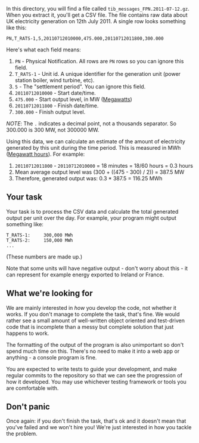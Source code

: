 In this directory, you will find a file called `tib_messages_FPN.2011-07-12.gz`. When you extract it, you'll get a CSV file. The file contains raw data about UK electricity generation on 12th July 2011. A single row looks something like this:

```
PN,T_RATS-1,5,20110712010000,475.000,20110712011800,300.000
```

Here's what each field means:

1. `PN` - Physical Notification. All rows are `PN` rows so you can ignore this field.
2. `T_RATS-1` - Unit id. A unique identifier for the generation unit (power station boiler, wind turbine, etc).
3. `5` - The "settlement period". You can ignore this field.
4. `20110712010000` - Start date/time.
5. `475.000` - Start output level, in MW ([Megawatts](http://en.wikipedia.org/wiki/Megawatt#Megawatt))
6. `20110712011800` - Finish date/time.
7. `300.000` - Finish output level.

*NOTE*: The `.` indicates a decimal point, not a thousands separator. So 300.000 is 300 MW, not 300000 MW.

Using this data, we can calculate an estimate of the amount of electricity generated by this unit during the time period. This is measured in MWh ([Megawatt hours](http://en.wikipedia.org/wiki/Kilowatt_hour)). For example:

1. `20110712011800` - `20110712010000` = 18 minutes = 18/60 hours = 0.3 hours
2. Mean average output level was (300 + ((475 - 300) / 2)) = 387.5 MW
3. Therefore, generated output was: 0.3 * 387.5 = 116.25 MWh

## Your task ##

Your task is to process the CSV data and calculate the total generated output per unit over the day. For example, your program might output something like:

```
T_RATS-1:     300,000 MWh
T_RATS-2:     150,000 MWh
...
```

(These numbers are made up.)

Note that some units will have negative output - don't worry about this - it can represent for example energy exported to Ireland or France.

## What we're looking for ##

We are mainly interested in *how* you develop the code, not whether it works. If you don't manage to complete the task, that's fine. We would rather see a small amount of well-written object oriented and test-driven code that is incomplete than a messy but complete solution that just happens to work.

The formatting of the output of the program is also unimportant so don't spend much time on this. There's no need to make it into a web app or anything - a console program is fine.

You are expected to write tests to guide your development, and make regular commits to the repository so that we can see the progression of how it developed. You may use whichever testing framework or tools you are comfortable with.

## Don't panic ##

Once again: if you don't finish the task, that's ok and it doesn't mean that you've failed and we won't hire you! We're just interested in how you tackle the problem.
